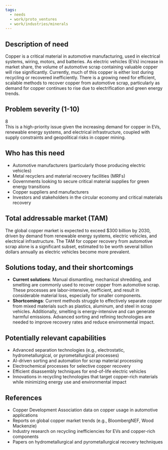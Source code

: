 ```yaml
---
tags:
  - needs
  - work/proto_ventures
  - work/industries/minerals
---
```

## **Description of need**

Copper is a critical material in automotive manufacturing, used in electrical systems, wiring, motors, and batteries. As electric vehicles (EVs) increase in market share, the volume of automotive scrap containing valuable copper will rise significantly. Currently, much of this copper is either lost during recycling or recovered inefficiently. There is a growing need for efficient, scalable methods to recover copper from automotive scrap, particularly as demand for copper continues to rise due to electrification and green energy trends.

## **Problem severity (1-10)**

8  
This is a high-priority issue given the increasing demand for copper in EVs, renewable energy systems, and electrical infrastructure, coupled with supply constraints and geopolitical risks in copper mining.

## **Who has this need**

- Automotive manufacturers (particularly those producing electric vehicles)
- Metal recyclers and material recovery facilities (MRFs)
- Governments looking to secure critical material supplies for green energy transitions
- Copper suppliers and manufacturers
- Investors and stakeholders in the circular economy and critical materials recovery

## **Total addressable market (TAM)**

The global copper market is expected to exceed $300 billion by 2030, driven by demand from renewable energy systems, electric vehicles, and electrical infrastructure. The TAM for copper recovery from automotive scrap alone is a significant subset, estimated to be worth several billion dollars annually as electric vehicles become more prevalent.

## **Solutions today, and their shortcomings**

- **Current solutions**: Manual dismantling, mechanical shredding, and smelting are commonly used to recover copper from automotive scrap. These processes are labor-intensive, inefficient, and result in considerable material loss, especially for smaller components.
- **Shortcomings**: Current methods struggle to effectively separate copper from mixed materials such as plastics, aluminum, and steel in scrap vehicles. Additionally, smelting is energy-intensive and can generate harmful emissions. Advanced sorting and refining technologies are needed to improve recovery rates and reduce environmental impact.

## **Potentially relevant capabilities**

- Advanced separation technologies (e.g., electrostatic, hydrometallurgical, or pyrometallurgical processes)
- AI-driven sorting and automation for scrap material processing
- Electrochemical processes for selective copper recovery
- Efficient disassembly techniques for end-of-life electric vehicles
- Innovations in recycling technologies that target copper-rich materials while minimizing energy use and environmental impact

## **References**

- Copper Development Association data on copper usage in automotive applications
- Reports on global copper market trends (e.g., BloombergNEF, Wood Mackenzie)
- Industry research on recycling inefficiencies for EVs and copper-rich components
- Papers on hydrometallurgical and pyrometallurgical recovery techniques